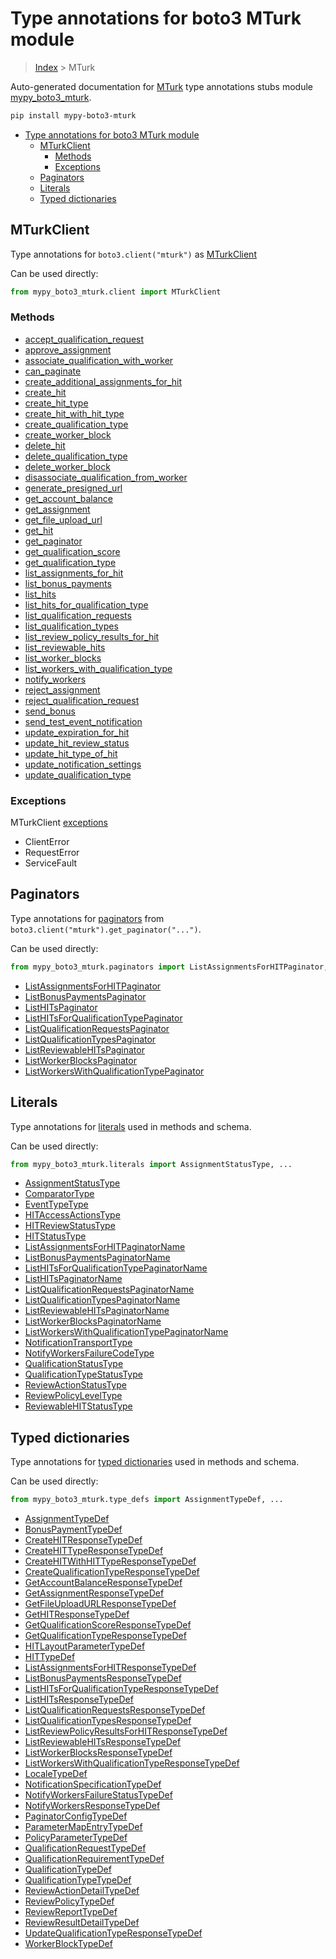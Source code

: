 # Type annotations for boto3 MTurk module

> [Index](..) > MTurk

Auto-generated documentation for
[MTurk](https://boto3.amazonaws.com/v1/documentation/api/1.17.71/reference/services/mturk.html#MTurk)
type annotations stubs module
[mypy_boto3_mturk](https://pypi.org/project/mypy-boto3-mturk/).

```bash
pip install mypy-boto3-mturk
```

- [Type annotations for boto3 MTurk module](#type-annotations-for-boto3-mturk-module)
  - [MTurkClient](#mturkclient)
    - [Methods](#methods)
    - [Exceptions](#exceptions)
  - [Paginators](#paginators)
  - [Literals](#literals)
  - [Typed dictionaries](#typed-dictionaries)

## MTurkClient

Type annotations for `boto3.client("mturk")` as [MTurkClient](./client.md)

Can be used directly:

```python
from mypy_boto3_mturk.client import MTurkClient
```

### Methods

- [accept_qualification_request](./client.md#accept_qualification_request)
- [approve_assignment](./client.md#approve_assignment)
- [associate_qualification_with_worker](./client.md#associate_qualification_with_worker)
- [can_paginate](./client.md#can_paginate)
- [create_additional_assignments_for_hit](./client.md#create_additional_assignments_for_hit)
- [create_hit](./client.md#create_hit)
- [create_hit_type](./client.md#create_hit_type)
- [create_hit_with_hit_type](./client.md#create_hit_with_hit_type)
- [create_qualification_type](./client.md#create_qualification_type)
- [create_worker_block](./client.md#create_worker_block)
- [delete_hit](./client.md#delete_hit)
- [delete_qualification_type](./client.md#delete_qualification_type)
- [delete_worker_block](./client.md#delete_worker_block)
- [disassociate_qualification_from_worker](./client.md#disassociate_qualification_from_worker)
- [generate_presigned_url](./client.md#generate_presigned_url)
- [get_account_balance](./client.md#get_account_balance)
- [get_assignment](./client.md#get_assignment)
- [get_file_upload_url](./client.md#get_file_upload_url)
- [get_hit](./client.md#get_hit)
- [get_paginator](./client.md#get_paginator)
- [get_qualification_score](./client.md#get_qualification_score)
- [get_qualification_type](./client.md#get_qualification_type)
- [list_assignments_for_hit](./client.md#list_assignments_for_hit)
- [list_bonus_payments](./client.md#list_bonus_payments)
- [list_hits](./client.md#list_hits)
- [list_hits_for_qualification_type](./client.md#list_hits_for_qualification_type)
- [list_qualification_requests](./client.md#list_qualification_requests)
- [list_qualification_types](./client.md#list_qualification_types)
- [list_review_policy_results_for_hit](./client.md#list_review_policy_results_for_hit)
- [list_reviewable_hits](./client.md#list_reviewable_hits)
- [list_worker_blocks](./client.md#list_worker_blocks)
- [list_workers_with_qualification_type](./client.md#list_workers_with_qualification_type)
- [notify_workers](./client.md#notify_workers)
- [reject_assignment](./client.md#reject_assignment)
- [reject_qualification_request](./client.md#reject_qualification_request)
- [send_bonus](./client.md#send_bonus)
- [send_test_event_notification](./client.md#send_test_event_notification)
- [update_expiration_for_hit](./client.md#update_expiration_for_hit)
- [update_hit_review_status](./client.md#update_hit_review_status)
- [update_hit_type_of_hit](./client.md#update_hit_type_of_hit)
- [update_notification_settings](./client.md#update_notification_settings)
- [update_qualification_type](./client.md#update_qualification_type)

### Exceptions

MTurkClient [exceptions](./client.md#exceptions)

- ClientError
- RequestError
- ServiceFault

## Paginators

Type annotations for [paginators](./paginators.md) from
`boto3.client("mturk").get_paginator("...")`.

Can be used directly:

```python
from mypy_boto3_mturk.paginators import ListAssignmentsForHITPaginator, ...
```

- [ListAssignmentsForHITPaginator](./paginators.md#listassignmentsforhitpaginator)
- [ListBonusPaymentsPaginator](./paginators.md#listbonuspaymentspaginator)
- [ListHITsPaginator](./paginators.md#listhitspaginator)
- [ListHITsForQualificationTypePaginator](./paginators.md#listhitsforqualificationtypepaginator)
- [ListQualificationRequestsPaginator](./paginators.md#listqualificationrequestspaginator)
- [ListQualificationTypesPaginator](./paginators.md#listqualificationtypespaginator)
- [ListReviewableHITsPaginator](./paginators.md#listreviewablehitspaginator)
- [ListWorkerBlocksPaginator](./paginators.md#listworkerblockspaginator)
- [ListWorkersWithQualificationTypePaginator](./paginators.md#listworkerswithqualificationtypepaginator)

## Literals

Type annotations for [literals](./literals.md) used in methods and schema.

Can be used directly:

```python
from mypy_boto3_mturk.literals import AssignmentStatusType, ...
```

- [AssignmentStatusType](./literals.md#assignmentstatustype)
- [ComparatorType](./literals.md#comparatortype)
- [EventTypeType](./literals.md#eventtypetype)
- [HITAccessActionsType](./literals.md#hitaccessactionstype)
- [HITReviewStatusType](./literals.md#hitreviewstatustype)
- [HITStatusType](./literals.md#hitstatustype)
- [ListAssignmentsForHITPaginatorName](./literals.md#listassignmentsforhitpaginatorname)
- [ListBonusPaymentsPaginatorName](./literals.md#listbonuspaymentspaginatorname)
- [ListHITsForQualificationTypePaginatorName](./literals.md#listhitsforqualificationtypepaginatorname)
- [ListHITsPaginatorName](./literals.md#listhitspaginatorname)
- [ListQualificationRequestsPaginatorName](./literals.md#listqualificationrequestspaginatorname)
- [ListQualificationTypesPaginatorName](./literals.md#listqualificationtypespaginatorname)
- [ListReviewableHITsPaginatorName](./literals.md#listreviewablehitspaginatorname)
- [ListWorkerBlocksPaginatorName](./literals.md#listworkerblockspaginatorname)
- [ListWorkersWithQualificationTypePaginatorName](./literals.md#listworkerswithqualificationtypepaginatorname)
- [NotificationTransportType](./literals.md#notificationtransporttype)
- [NotifyWorkersFailureCodeType](./literals.md#notifyworkersfailurecodetype)
- [QualificationStatusType](./literals.md#qualificationstatustype)
- [QualificationTypeStatusType](./literals.md#qualificationtypestatustype)
- [ReviewActionStatusType](./literals.md#reviewactionstatustype)
- [ReviewPolicyLevelType](./literals.md#reviewpolicyleveltype)
- [ReviewableHITStatusType](./literals.md#reviewablehitstatustype)

## Typed dictionaries

Type annotations for [typed dictionaries](./type_defs.md) used in methods and
schema.

Can be used directly:

```python
from mypy_boto3_mturk.type_defs import AssignmentTypeDef, ...
```

- [AssignmentTypeDef](./type_defs.md#assignmenttypedef)
- [BonusPaymentTypeDef](./type_defs.md#bonuspaymenttypedef)
- [CreateHITResponseTypeDef](./type_defs.md#createhitresponsetypedef)
- [CreateHITTypeResponseTypeDef](./type_defs.md#createhittyperesponsetypedef)
- [CreateHITWithHITTypeResponseTypeDef](./type_defs.md#createhitwithhittyperesponsetypedef)
- [CreateQualificationTypeResponseTypeDef](./type_defs.md#createqualificationtyperesponsetypedef)
- [GetAccountBalanceResponseTypeDef](./type_defs.md#getaccountbalanceresponsetypedef)
- [GetAssignmentResponseTypeDef](./type_defs.md#getassignmentresponsetypedef)
- [GetFileUploadURLResponseTypeDef](./type_defs.md#getfileuploadurlresponsetypedef)
- [GetHITResponseTypeDef](./type_defs.md#gethitresponsetypedef)
- [GetQualificationScoreResponseTypeDef](./type_defs.md#getqualificationscoreresponsetypedef)
- [GetQualificationTypeResponseTypeDef](./type_defs.md#getqualificationtyperesponsetypedef)
- [HITLayoutParameterTypeDef](./type_defs.md#hitlayoutparametertypedef)
- [HITTypeDef](./type_defs.md#hittypedef)
- [ListAssignmentsForHITResponseTypeDef](./type_defs.md#listassignmentsforhitresponsetypedef)
- [ListBonusPaymentsResponseTypeDef](./type_defs.md#listbonuspaymentsresponsetypedef)
- [ListHITsForQualificationTypeResponseTypeDef](./type_defs.md#listhitsforqualificationtyperesponsetypedef)
- [ListHITsResponseTypeDef](./type_defs.md#listhitsresponsetypedef)
- [ListQualificationRequestsResponseTypeDef](./type_defs.md#listqualificationrequestsresponsetypedef)
- [ListQualificationTypesResponseTypeDef](./type_defs.md#listqualificationtypesresponsetypedef)
- [ListReviewPolicyResultsForHITResponseTypeDef](./type_defs.md#listreviewpolicyresultsforhitresponsetypedef)
- [ListReviewableHITsResponseTypeDef](./type_defs.md#listreviewablehitsresponsetypedef)
- [ListWorkerBlocksResponseTypeDef](./type_defs.md#listworkerblocksresponsetypedef)
- [ListWorkersWithQualificationTypeResponseTypeDef](./type_defs.md#listworkerswithqualificationtyperesponsetypedef)
- [LocaleTypeDef](./type_defs.md#localetypedef)
- [NotificationSpecificationTypeDef](./type_defs.md#notificationspecificationtypedef)
- [NotifyWorkersFailureStatusTypeDef](./type_defs.md#notifyworkersfailurestatustypedef)
- [NotifyWorkersResponseTypeDef](./type_defs.md#notifyworkersresponsetypedef)
- [PaginatorConfigTypeDef](./type_defs.md#paginatorconfigtypedef)
- [ParameterMapEntryTypeDef](./type_defs.md#parametermapentrytypedef)
- [PolicyParameterTypeDef](./type_defs.md#policyparametertypedef)
- [QualificationRequestTypeDef](./type_defs.md#qualificationrequesttypedef)
- [QualificationRequirementTypeDef](./type_defs.md#qualificationrequirementtypedef)
- [QualificationTypeDef](./type_defs.md#qualificationtypedef)
- [QualificationTypeTypeDef](./type_defs.md#qualificationtypetypedef)
- [ReviewActionDetailTypeDef](./type_defs.md#reviewactiondetailtypedef)
- [ReviewPolicyTypeDef](./type_defs.md#reviewpolicytypedef)
- [ReviewReportTypeDef](./type_defs.md#reviewreporttypedef)
- [ReviewResultDetailTypeDef](./type_defs.md#reviewresultdetailtypedef)
- [UpdateQualificationTypeResponseTypeDef](./type_defs.md#updatequalificationtyperesponsetypedef)
- [WorkerBlockTypeDef](./type_defs.md#workerblocktypedef)
